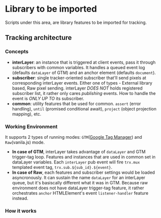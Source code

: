 # Library to be imported
Scripts under this area, are library features to be imported for tracking.

## Tracking architecture


### Concepts

- **interLayer**: an instance that is triggered at client events, pass it through subscribers with common variables. It handles a queued event log (defaults `dataLayer` of GTM) and an anchor element (defaults `document`).
- **subscriber**: single tracker-oriented subscriber that'll send pixels at corresponding interLayer events. Either one of types - External library based, Raw pixel sending. interLayer *DOES NOT* holds registered subscriber list, it rather only cares *publishing* events. How to handle the event is *ONLY UP TO* its subscriber.
- **common**: utility features that be used for common. `assert` (error handling), `until` (promised conditional await), `project` (object projection mapping), etc.

### Working Environment

It supports 2 types of running modes: `GTM`([Google Tag Manager](https://tagmanager.google.com)) and `Raw`(vanila.js) mode.

- **In case of GTM**, interLayer takes advantage of `dataLayer` and GTM trigger-tag loop. Features and instances that are used in common set in dataLayer variables. Each `interLayer` pub event will fire `trx.mux` templated event tag, `trx.sub.${sub_id}.${event}`.
- **In case of Raw**, each features and subscriber settings would be loaded asyncronously. It can sustain the name `dataLayer` for an interLayer queue, but it's basiscally different what it was in GTM. Because raw environment does not have dataLayer trigger-tag feature, it rather orchestrates `anchor` HTMLElement's event `listener-handler` feature instead.

### How it works






